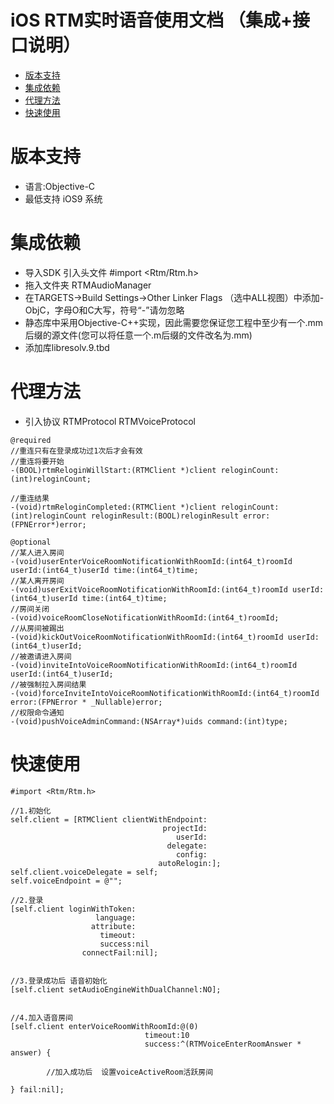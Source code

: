 
iOS RTM实时语音使用文档 （集成+接口说明）
================================

* [版本支持](#版本支持)
* [集成依赖](#集成依赖)
* [代理方法](#代理方法)
* [快速使用](#快速使用)


<a id="版本支持">版本支持</a>
================
* 语言:Objective-C  
* 最低支持 iOS9 系统



<a id="集成依赖">集成依赖</a>
================
* 导入SDK 引入头文件 #import <Rtm/Rtm.h>
* 拖入文件夹 RTMAudioManager
* 在TARGETS->Build Settings->Other Linker Flags （选中ALL视图）中添加-ObjC，字母O和C大写，符号“-”请勿忽略
* 静态库中采用Objective-C++实现，因此需要您保证您工程中至少有一个.mm后缀的源文件(您可以将任意一个.m后缀的文件改名为.mm)
* 添加库libresolv.9.tbd




<a id="代理方法">代理方法</a>
================
* 引入协议 RTMProtocol  RTMVoiceProtocol
    
```objc
@required
//重连只有在登录成功过1次后才会有效
//重连将要开始
-(BOOL)rtmReloginWillStart:(RTMClient *)client reloginCount:(int)reloginCount;

//重连结果
-(void)rtmReloginCompleted:(RTMClient *)client reloginCount:(int)reloginCount reloginResult:(BOOL)reloginResult error:(FPNError*)error;

@optional
//某人进入房间
-(void)userEnterVoiceRoomNotificationWithRoomId:(int64_t)roomId userId:(int64_t)userId time:(int64_t)time;
//某人离开房间
-(void)userExitVoiceRoomNotificationWithRoomId:(int64_t)roomId userId:(int64_t)userId time:(int64_t)time;
//房间关闭
-(void)voiceRoomCloseNotificationWithRoomId:(int64_t)roomId;
//从房间被踢出
-(void)kickOutVoiceRoomNotificationWithRoomId:(int64_t)roomId userId:(int64_t)userId;
//被邀请进入房间
-(void)inviteIntoVoiceRoomNotificationWithRoomId:(int64_t)roomId userId:(int64_t)userId;
//被强制拉入房间结果
-(void)forceInviteIntoVoiceRoomNotificationWithRoomId:(int64_t)roomId error:(FPNError * _Nullable)error;
//权限命令通知
-(void)pushVoiceAdminCommand:(NSArray*)uids command:(int)type;
```






<a id="快速使用">快速使用</a>
================
```objc
#import <Rtm/Rtm.h>

//1.初始化
self.client = [RTMClient clientWithEndpoint:
                                  projectId:
                                     userId:
                                   delegate:
                                     config:
                                 autoRelogin:];
self.client.voiceDelegate = self;
self.voiceEndpoint = @"";

//2.登录
[self.client loginWithToken:
                   language:
                  attribute:
                    timeout:
                    success:nil 
                connectFail:nil];
                    
     
//3.登录成功后 语音初始化
[self.client setAudioEngineWithDualChannel:NO];
         
         
//4.加入语音房间
[self.client enterVoiceRoomWithRoomId:@(0)
                              timeout:10
                              success:^(RTMVoiceEnterRoomAnswer * answer) {

        //加入成功后  设置voiceActiveRoom活跃房间
        
} fail:nil];

           
```




 



